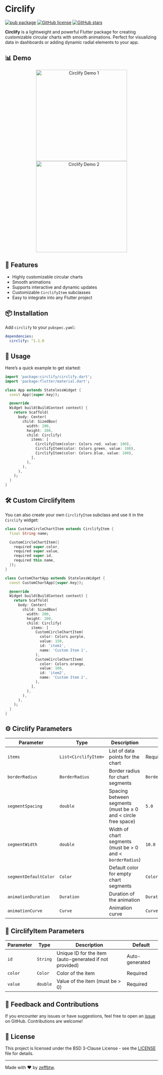 # Circlify

[![pub package](https://img.shields.io/pub/v/circlify.svg)](https://pub.dev/packages/circlify)
[![GitHub license](https://img.shields.io/github/license/zeffbtw/circlify)](https://github.com/zeffbtw/circlify/blob/main/LICENSE)
[![GitHub stars](https://img.shields.io/github/stars/zeffbtw/circlify)](https://github.com/zeffbtw/circlify/stargazers)

**Circlify** is a lightweight and powerful Flutter package for creating customizable circular charts with smooth animations. Perfect for visualizing data in dashboards or adding dynamic radial elements to your app.

## 📊 Demo

<p align="center">
  <img src="https://raw.githubusercontent.com/zeffbtw/Circlify/refs/heads/main/raw/custom_value_demo.gif" alt="Circlify Demo 1" width="300">
  <img src="https://raw.githubusercontent.com/zeffbtw/Circlify/refs/heads/main/raw/animation_demo.gif" alt="Circlify Demo 2" width="300">
</p>

## 🌟 Features

- Highly customizable circular charts
- Smooth animations
- Supports interactive and dynamic updates
- Customizable `CirclifyItem` subclasses
- Easy to integrate into any Flutter project

## 📦 Installation

Add `circlify` to your `pubspec.yaml`:

```yaml
dependencies:
  circlify: ^1.1.0
```

## 🚀 Usage

Here’s a quick example to get started:

```dart
import 'package:circlify/circlify.dart';
import 'package:flutter/material.dart';

class App extends StatelessWidget {
  const App({super.key});

  @override
  Widget build(BuildContext context) {
    return Scaffold(
      body: Center(
        child: SizedBox(
          width: 200,
          height: 200,
          child: Circlify(
            items: [
              CirclifyItem(color: Colors.red, value: 100),
              CirclifyItem(color: Colors.green, value: 100),
              CirclifyItem(color: Colors.blue, value: 100),
            ],
          ),
        ),
      ),
    );
  }
}
```

## 🛠 Custom CirclifyItem

You can also create your own `CirclifyItem` subclass and use it in the `Circlify` widget:

```dart
class CustomCircleChartItem extends CirclifyItem {
  final String name;

  CustomCircleChartItem({
    required super.color,
    required super.value,
    required super.id,
    required this.name,
  });
}

class CustomChartApp extends StatelessWidget {
  const CustomChartApp({super.key});

  @override
  Widget build(BuildContext context) {
    return Scaffold(
      body: Center(
        child: SizedBox(
          width: 200,
          height: 200,
          child: Circlify(
            items: [
              CustomCircleChartItem(
                color: Colors.purple,
                value: 150,
                id: 'item1',
                name: 'Custom Item 1',
              ),
              CustomCircleChartItem(
                color: Colors.orange,
                value: 100,
                id: 'item2',
                name: 'Custom Item 2',
              ),
            ],
          ),
        ),
      ),
    );
  }
}
```

## ⚙️ Circlify Parameters

| Parameter            | Type           | Description                                                        | Default               |
| -------------------- | -------------- | ------------------------------------------------------------------ | --------------------- |
| `items`              | `List<CirclifyItem>` | List of data points for the chart                                   | Required              |
| `borderRadius`       | `BorderRadius` | Border radius for chart segments                                    | `BorderRadius.all(Radius.circular(10))`   |
| `segmentSpacing`     | `double`       | Spacing between segments (must be ≥ 0 and < circle free space)      | `5.0`                 |
| `segmentWidth`       | `double`       | Width of chart segments (must be > 0 and < `borderRadius`)          | `10.0`                |
| `segmentDefaultColor`| `Color`        | Default color for empty chart segments                              | `Colors.grey`         |
| `animationDuration`  | `Duration`     | Duration of the animation                                           | `Duration(milliseconds: 150)` |
| `animationCurve`     | `Curve`        | Animation curve                                                     | `Curves.easeIn`    |

## 📝 CirclifyItem Parameters

| Parameter | Type    | Description                                   | Default         |
| --------- | ------- | --------------------------------------------- | --------------- |
| `id`      | `String`| Unique ID for the item (auto-generated if not provided) | Auto-generated  |
| `color`   | `Color` | Color of the item                             | Required        |
| `value`   | `double`| Value of the item (must be > 0)               | Required        |


## 💬 Feedback and Contributions

If you encounter any issues or have suggestions, feel free to open an [issue](https://github.com/zeffbtw/circlify/issues) on GitHub. Contributions are welcome!

## 📝 License

This project is licensed under the BSD 3-Clause License - see the [LICENSE](https://github.com/zeffbtw/circlify/blob/main/LICENSE) file for details.

---

Made with ❤️ by [zeffbtw](https://github.com/zeffbtw).
